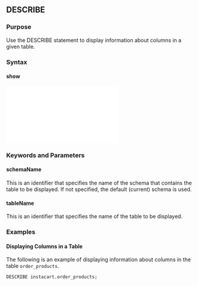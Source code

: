 ## DESCRIBE

### Purpose

Use the DESCRIBE statement to display information about columns in a given table.


### Syntax

#### show
<embed type="image/svg+xml" src="./diagram/describe.rrd.svg"/>


### Keywords and Parameters

#### schemaName

This is an identifier that specifies the name of the schema that contains the table to be displayed.
If not specified, the default (current) schema is used.

#### tableName

This is an identifier that specifies the name of the table to be displayed.


### Examples

#### Displaying Columns in a Table

The following is an example of displaying information about columns in the table ```order_products```.

```console
DESCRIBE instacart.order_products;
```
